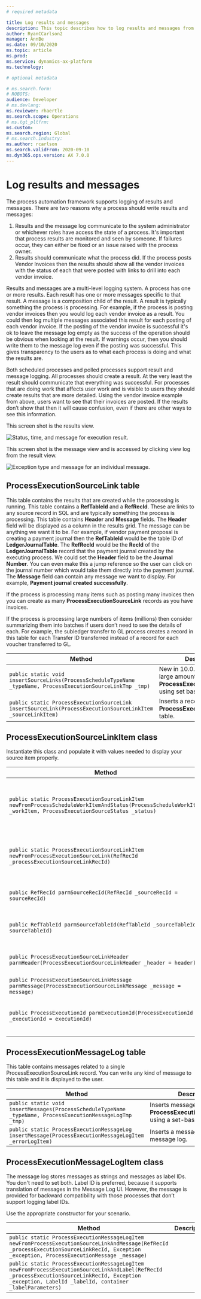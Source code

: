```yaml
---
# required metadata

title: Log results and messages
description: This topic describes how to log results and messages from process automation.
author: RyanCCarlson2
manager: AnnBe
ms.date: 09/10/2020
ms.topic: article
ms.prod: 
ms.service: dynamics-ax-platform
ms.technology: 

# optional metadata

# ms.search.form: 
# ROBOTS: 
audience: Developer
# ms.devlang: 
ms.reviewer: rhaertle
ms.search.scope: Operations
# ms.tgt_pltfrm: 
ms.custom:
ms.search.region: Global
# ms.search.industry: 
ms.author: rcarlson
ms.search.validFrom: 2020-09-10
ms.dyn365.ops.version: AX 7.0.0
---
```


# Log results and messages

The process automation framework supports logging of results and messages. There are two reasons why a process should write results and messages:

1. Results and the message log communicate to the system administrator or whichever roles have access the state of a process. It's important that process results are monitored and seen by someone. If failures occur, they can either be fixed or an issue raised with the process owner.
2. Results should communicate what the process did. If the process posts Vendor Invoices then the results should show all the vendor invoices with the status of each that were posted with links to drill into each vendor invoice.

Results and messages are a multi-level logging system. A process has one or more results. Each result has one or more messages specific to that result. A message is a composition child of the result. A result is typically something the process is processing. For example, if the process is posting vendor invoices then you would log each vendor invoice as a result. You could then log multiple messages associated this result for each posting of each vendor invoice. If the posting of the vendor invoice is successful it's ok to leave the message log empty as the success of the operation should be obvious when looking at the result. If warnings occur, then you should write them to the message log even if the posting was successful. This gives transparency to the users as to what each process is doing and what the results are.

Both scheduled processes and polled processes support result and message logging. All processes should create a result. At the very least the result should communicate that everything was successful. For processes that are doing work that affects user work and is visible to users they should create results that are more detailed. Using the vendor invoice example from above, users want to see that their invoices are posted. If the results don’t show that then it will cause confusion, even if there are other ways to see this information.

This screen shot is the results view.

![Status, time, and message for execution result.](media/execution-results.png)

This screen shot is the message view and is accessed by clicking view log from the result view.

![Exception type and message for an individual message.](media/execution-message-log.png)

## ProcessExecutionSourceLink table

This table contains the results that are created while the processing is running. This table contains a **RefTableId** and a **RefRecId**. These are links to any source record in SQL and are typically something the process is processing. This table contains **Header** and **Message** fields. The **Header** field will be displayed as a column in the results grid. The message can be anything we want it to be. For example, if vendor payment proposal is creating a payment journal then the **RefTableId** would be the table ID of **LedgerJournalTable**. The **RefRecId** would be the **RecId** of the **LedgerJournalTable** record that the payment journal created by the executing process. We could set the **Header** field to be the **Journal Number**. You can even make this a jump reference so the user can click on the journal number which would take them directly into the payment journal. The **Message** field can contain any message we want to display. For example, **Payment journal created successfully**.

If the process is processing many items such as posting many invoices then you can create as many **ProcessExecutionSourceLink** records as you have invoices.

If the process is processing large numbers of items (millions) then consider summarizing them into batches if users don’t need to see the details of each. For example, the subledger transfer to GL process creates a record in this table for each Transfer ID transferred instead of a record for each voucher transferred to GL.

Method | Description
---|---
`public static void insertSourceLinks(ProcessScheduleTypeName _typeName, ProcessExecutionSourceLinkTmp _tmp)` | New in 10.0.14. Inserts a large amount of results into **ProcessExecutionSourceLink** using set based insert.
`public static ProcessExecutionSourceLink insertSourceLink(ProcessExecutionSourceLinkItem _sourceLinkItem)` | Inserts a record in the **ProcessExecutionSourceLink** table.

## ProcessExecutionSourceLinkItem class

Instantiate this class and populate it with values needed to display your source item properly.

Method | Description
---|---
`public static ProcessExecutionSourceLinkItem newFromProcessScheduleWorkItemAndStatus(ProcessScheduleWorkItem _workItem, ProcessExecutionSourceStatus _status)` | Use this constructor to create an instance of **ProcessExecutionSourceLinkItem**. This will initialize many of the required fields from the **ProcessScheduleWorkItem** correctly.
`public static ProcessExecutionSourceLinkItem newFromProcessExecutionSourceLink(RefRecId _processExecutionSourceLinkRecId)` | Constructs an instance of **ProcessExecutionSourceLinkItem** initializing the instance using the specified record ID of a **ProcessExecutionSourceLink** record.
`public RefRecId parmSourceRecId(RefRecId _sourceRecId = sourceRecId)` | Set the record ID of the source record. For example, this could be the record ID of the Vendor Invoice header table.
`public RefTableId parmSourceTableId(RefTableId _sourceTableId = sourceTableId)` | Set the table ID of the source table. For example, this could be the table ID of the Vendor Invoice header table.
`public ProcessExecutionSourceLinkHeader parmHeader(ProcessExecutionSourceLinkHeader _header = header)` | Set the value for the header field. For the Vendor Invoice posting example, this could be the invoice number.
`public ProcessExecutionSourceLinkMessage parmMessage(ProcessExecutionSourceLinkMessage _message = message)` | Set the message. This could be something like **Posting successful**.
`public ProcessExecutionId parmExecutionId(ProcessExecutionId _executionId = executionId)` | Sets the execution ID. This was provided via **ProcessScheduleWorkItem** in the **ProcessAutomationTask** interface implementation.

## ProcessExecutionMessageLog table

This table contains messages related to a single ProcessExecutionSourceLink record. You can write any kind of message to this table and it is displayed to the user.

Method | Description
---|---
`public static void insertMessages(ProcessScheduleTypeName _typeName, ProcessExecutionMessageLogTmp _tmp)` | Inserts messages into the **ProcessExecutionMessageLog** using a set-based insert.
`public static ProcessExecutionMessageLog insertMessage(ProcessExecutionMessageLogItem _errorLogItem)` | Inserts a message into the message log.

## ProcessExecutionMessageLogItem class

The message log stores messages as strings and messages as label IDs. You don't need to set both. Label ID is preferred, because it supports translation of messages in the Message Log UI. However, the message is provided for backward compatibility with those processes that don’t support logging label IDs.

Use the appropriate constructor for your scenario.

Method | Description
---|---
`public static ProcessExecutionMessageLogItem newFromProcessExecutionSourceLinkAndMessage(RefRecId _processExecutionSourceLinkRecId, Exception _exception, ProcessExecutionMessage _message)` |
`public static ProcessExecutionMessageLogItem newFromProcessExecutionSourceLinkAndLabel(RefRecId _processExecutionSourceLinkRecId, Exception _exception, LabelId _labelId, container _labelParameters)` |
